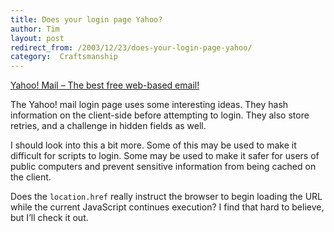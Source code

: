 ```yaml
---
title: Does your login page Yahoo?
author: Tim
layout: post
redirect_from: /2003/12/23/does-your-login-page-yahoo/
category:  Craftsmanship
---
```

[Yahoo! Mail &#8211; The best free web-based email!][1]

The Yahoo! mail login page uses some interesting ideas. They hash information on the client-side before attempting to login. They also store retries, and a challenge in hidden fields as well.

I should look into this a bit more. Some of this may be used to make it difficult for scripts to login. Some may be used to make it safer for users of public computers and prevent sensitive information from being cached on the client.

Does the `location.href` really instruct the browser to begin loading the URL while the current JavaScript continues execution? I find that hard to believe, but I&#8217;ll check it out.

 [1]: http://mail.yahoo.com/ "Yahoo! Mail - The best free web-based email!"
